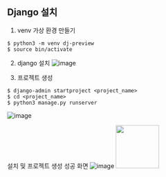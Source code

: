 ## Django 설치
1. venv 가상 환경 만들기
```
$ python3 -m venv dj-preview
$ source bin/activate
```

2. django 설치
![image](https://user-images.githubusercontent.com/59414764/124951984-d2954180-e04e-11eb-902c-616d2bb281e0.png)

3. 프로젝트 생성
```
$ django-admin startproject <project_name>
$ cd <project_name>
$ python3 manage.py runserver
```
![image](https://user-images.githubusercontent.com/59414764/124990067-d8088100-e07a-11eb-916b-a64fab8046c1.png)

설치 및 프로젝트 생성 성공 화면
![image](https://user-images.githubusercontent.com/59414764/124990222-08501f80-e07b-11eb-8289-e7977f6accca.png)
<img src="hhttps://user-images.githubusercontent.com/59414764/124990222-08501f80-e07b-11eb-8289-e7977f6accca.png" width="100" height="100" />
